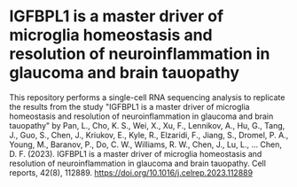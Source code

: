 # IGFBPL1 is a master driver of microglia homeostasis and resolution of neuroinflammation in glaucoma and brain tauopathy

This repository performs a single-cell RNA sequencing analysis to replicate the results from the study "IGFBPL1 is a master driver of microglia homeostasis and resolution of neuroinflammation in glaucoma and brain tauopathy" by Pan, L., Cho, K. S., Wei, X., Xu, F., Lennikov, A., Hu, G., Tang, J., Guo, S., Chen, J., Kriukov, E., Kyle, R., Elzaridi, F., Jiang, S., Dromel, P. A., Young, M., Baranov, P., Do, C. W., Williams, R. W., Chen, J., Lu, L., … Chen, D. F. (2023). IGFBPL1 is a master driver of microglia homeostasis and resolution of neuroinflammation in glaucoma and brain tauopathy. Cell reports, 42(8), 112889. https://doi.org/10.1016/j.celrep.2023.112889